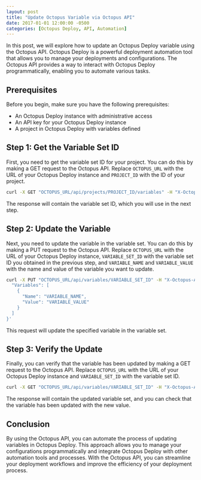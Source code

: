 ```yaml
---
layout: post
title: "Update Octopus Variable via Octopus API"
date: 2017-01-01 12:00:00 -0500
categories: [Octopus Deploy, API, Automation]
---
```


In this post, we will explore how to update an Octopus Deploy variable using the Octopus API. Octopus Deploy is a powerful deployment automation tool that allows you to manage your deployments and configurations. The Octopus API provides a way to interact with Octopus Deploy programmatically, enabling you to automate various tasks.

## Prerequisites

Before you begin, make sure you have the following prerequisites:

- An Octopus Deploy instance with administrative access
- An API key for your Octopus Deploy instance
- A project in Octopus Deploy with variables defined

## Step 1: Get the Variable Set ID

First, you need to get the variable set ID for your project. You can do this by making a GET request to the Octopus API. Replace `OCTOPUS_URL` with the URL of your Octopus Deploy instance and `PROJECT_ID` with the ID of your project.

```sh
curl -X GET "OCTOPUS_URL/api/projects/PROJECT_ID/variables" -H "X-Octopus-ApiKey: API_KEY"
```

The response will contain the variable set ID, which you will use in the next step.

## Step 2: Update the Variable

Next, you need to update the variable in the variable set. You can do this by making a PUT request to the Octopus API. Replace `OCTOPUS_URL` with the URL of your Octopus Deploy instance, `VARIABLE_SET_ID` with the variable set ID you obtained in the previous step, and `VARIABLE_NAME` and `VARIABLE_VALUE` with the name and value of the variable you want to update.

```sh
curl -X PUT "OCTOPUS_URL/api/variables/VARIABLE_SET_ID" -H "X-Octopus-ApiKey: API_KEY" -H "Content-Type: application/json" -d '{
  "Variables": [
    {
      "Name": "VARIABLE_NAME",
      "Value": "VARIABLE_VALUE"
    }
  ]
}'
```

This request will update the specified variable in the variable set.

## Step 3: Verify the Update

Finally, you can verify that the variable has been updated by making a GET request to the Octopus API. Replace `OCTOPUS_URL` with the URL of your Octopus Deploy instance and `VARIABLE_SET_ID` with the variable set ID.

```sh
curl -X GET "OCTOPUS_URL/api/variables/VARIABLE_SET_ID" -H "X-Octopus-ApiKey: API_KEY"
```

The response will contain the updated variable set, and you can check that the variable has been updated with the new value.

## Conclusion

By using the Octopus API, you can automate the process of updating variables in Octopus Deploy. This approach allows you to manage your configurations programmatically and integrate Octopus Deploy with other automation tools and processes. With the Octopus API, you can streamline your deployment workflows and improve the efficiency of your deployment process.
